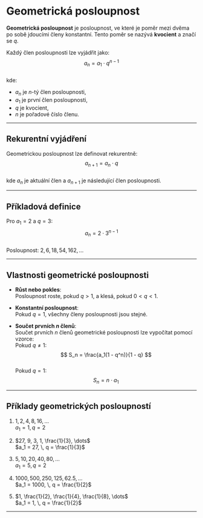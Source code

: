 # Geometrická posloupnost

**Geometrická posloupnost** je posloupnost, ve které je poměr mezi dvěma po sobě jdoucími členy konstantní. Tento poměr se nazývá **kvocient** a značí se $q$.

Každý člen posloupnosti lze vyjádřit jako:  
$$
a_n = a_1 \cdot q^{n-1}
$$  
kde:  
- $a_n$ je $n$-tý člen posloupnosti,  
- $a_1$ je první člen posloupnosti,  
- $q$ je kvocient,  
- $n$ je pořadové číslo členu.

---

## Rekurentní vyjádření

Geometrickou posloupnost lze definovat rekurentně:  
$$
a_{n+1} = a_n \cdot q
$$  
kde $a_n$ je aktuální člen a $a_{n+1}$ je následující člen posloupnosti.

---

## Příkladová definice

Pro $a_1 = 2$ a $q = 3$:  
$$
a_n = 2 \cdot 3^{n-1}
$$  
Posloupnost: $2, 6, 18, 54, 162, \dots$

---

## Vlastnosti geometrické posloupnosti

- **Růst nebo pokles**:  
  Posloupnost roste, pokud $q > 1$, a klesá, pokud $0 < q < 1$.
  
- **Konstantní posloupnost**:  
  Pokud $q = 1$, všechny členy posloupnosti jsou stejné.

- **Součet prvních $n$ členů**:  
  Součet prvních $n$ členů geometrické posloupnosti lze vypočítat pomocí vzorce:  
  Pokud $q \neq 1$:
  $$
  S_n = \frac{a_1(1 - q^n)}{1 - q}
  $$  
  Pokud $q = 1$:
  $$
  S_n = n \cdot a_1
  $$

---

## Příklady geometrických posloupností

1. $1, 2, 4, 8, 16, \dots$  
   $a_1 = 1, \, q = 2$

2. $27, 9, 3, 1, \frac{1}{3}, \dots$  
   $a_1 = 27, \, q = \frac{1}{3}$

3. $5, 10, 20, 40, 80, \dots$  
   $a_1 = 5, \, q = 2$

4. $1000, 500, 250, 125, 62.5, \dots$  
   $a_1 = 1000, \, q = \frac{1}{2}$

5. $1, \frac{1}{2}, \frac{1}{4}, \frac{1}{8}, \dots$  
   $a_1 = 1, \, q = \frac{1}{2}$

---

